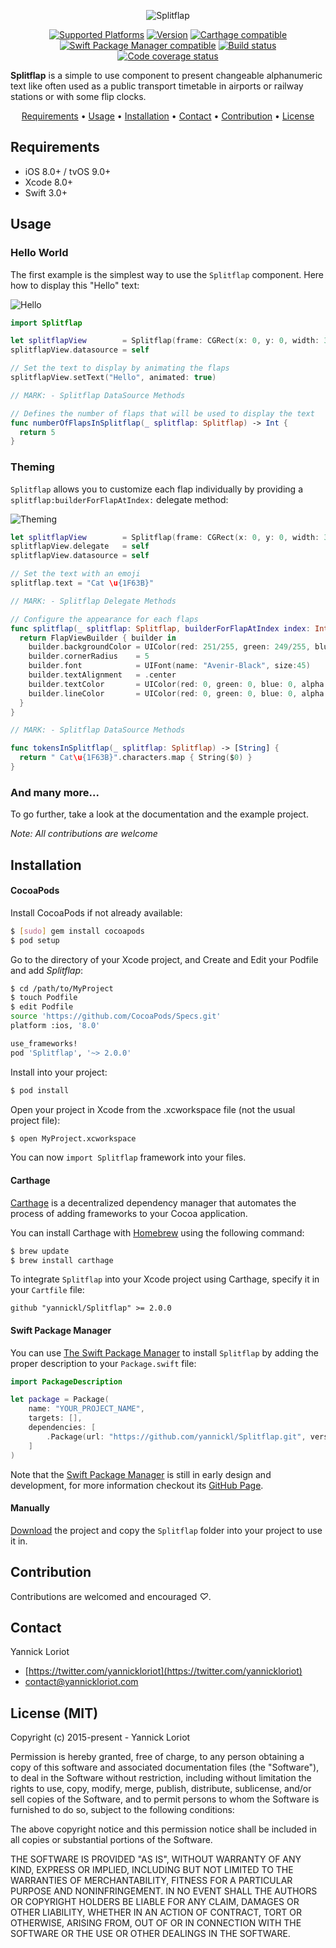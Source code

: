 <p align="center">
  <img src="http://yannickloriot.com/resources/splitflap-logo.gif" alt="Splitflap">
</p>

<p align="center">
  <a href="http://cocoadocs.org/docsets/Splitflap/"><img alt="Supported Platforms" src="https://cocoapod-badges.herokuapp.com/p/Splitflap/badge.svg"/></a>
  <a href="http://cocoadocs.org/docsets/Splitflap/"><img alt="Version" src="https://cocoapod-badges.herokuapp.com/v/Splitflap/badge.svg"/></a>
  <a href="https://github.com/Carthage/Carthage"><img alt="Carthage compatible" src="https://img.shields.io/badge/Carthage-%E2%9C%93-brightgreen.svg?style=flat"/></a>
  <a href="https://github.com/apple/swift-package-manager"><img alt="Swift Package Manager compatible" src="https://img.shields.io/badge/SPM-%E2%9C%93-brightgreen.svg?style=flat"/></a>
  <a href="https://travis-ci.org/yannickl/Splitflap"><img alt="Build status" src="https://travis-ci.org/yannickl/Splitflap.svg?branch=master"/></a>
  <a href="http://codecov.io/github/yannickl/Splitflap"><img alt="Code coverage status" src="http://codecov.io/github/yannickl/Splitflap/coverage.svg?branch=master"/></a>
</p>

**Splitflap** is a simple to use component to present changeable alphanumeric text like often used as a public transport timetable in airports or railway stations or with some flip clocks.

<p align="center">
    <a href="#requirements">Requirements</a> • <a href="#usage">Usage</a> • <a href="#installation">Installation</a> • <a href="#contact">Contact</a> • <a href="#contribution">Contribution</a> • <a href="#license-mit">License</a>
</p>

## Requirements

- iOS 8.0+ / tvOS 9.0+
- Xcode 8.0+
- Swift 3.0+

## Usage

### Hello World

The first example is the simplest way to use the `Splitflap` component. Here how to display this "Hello" text:

![Hello](http://yannickloriot.com/resources/splitflap-hello.gif)

```swift
import Splitflap

let splitflapView        = Splitflap(frame: CGRect(x: 0, y: 0, width: 370, height: 53))
splitflapView.datasource = self

// Set the text to display by animating the flaps
splitflapView.setText("Hello", animated: true)

// MARK: - Splitflap DataSource Methods

// Defines the number of flaps that will be used to display the text
func numberOfFlapsInSplitflap(_ splitflap: Splitflap) -> Int {
  return 5
}

```

### Theming

`Splitflap` allows you to customize each flap individually by providing a `splitflap:builderForFlapAtIndex:` delegate method:

![Theming](http://yannickloriot.com/resources/splitflap-theming.gif)

```swift
let splitflapView        = Splitflap(frame: CGRect(x: 0, y: 0, width: 370, height: 53))
splitflapView.delegate   = self
splitflapView.datasource = self

// Set the text with an emoji
splitflap.text = "Cat \u{1F63B}"

// MARK: - Splitflap Delegate Methods

// Configure the appearance for each flaps
func splitflap(_ splitflap: Splitflap, builderForFlapAtIndex index: Int) -> FlapViewBuilder {
  return FlapViewBuilder { builder in
    builder.backgroundColor = UIColor(red: 251/255, green: 249/255, blue: 243/255, alpha: 1)
    builder.cornerRadius    = 5
    builder.font            = UIFont(name: "Avenir-Black", size:45)
    builder.textAlignment   = .center
    builder.textColor       = UIColor(red: 0, green: 0, blue: 0, alpha: 0.5)
    builder.lineColor       = UIColor(red: 0, green: 0, blue: 0, alpha: 0.3)
  }
}

// MARK: - Splitflap DataSource Methods

func tokensInSplitflap(_ splitflap: Splitflap) -> [String] {
  return " Cat\u{1F63B}".characters.map { String($0) }
}
```
### And many more...

To go further, take a look at the documentation and the example project.

*Note: All contributions are welcome*

## Installation

#### CocoaPods

Install CocoaPods if not already available:

``` bash
$ [sudo] gem install cocoapods
$ pod setup
```
Go to the directory of your Xcode project, and Create and Edit your Podfile and add _Splitflap_:

``` bash
$ cd /path/to/MyProject
$ touch Podfile
$ edit Podfile
source 'https://github.com/CocoaPods/Specs.git'
platform :ios, '8.0'

use_frameworks!
pod 'Splitflap', '~> 2.0.0'
```

Install into your project:

``` bash
$ pod install
```

Open your project in Xcode from the .xcworkspace file (not the usual project file):

``` bash
$ open MyProject.xcworkspace
```

You can now `import Splitflap` framework into your files.

#### Carthage

[Carthage](https://github.com/Carthage/Carthage) is a decentralized dependency manager that automates the process of adding frameworks to your Cocoa application.

You can install Carthage with [Homebrew](http://brew.sh/) using the following command:

```bash
$ brew update
$ brew install carthage
```

To integrate `Splitflap` into your Xcode project using Carthage, specify it in your `Cartfile` file:

```ogdl
github "yannickl/Splitflap" >= 2.0.0
```

#### Swift Package Manager

You can use [The Swift Package Manager](https://swift.org/package-manager) to install `Splitflap` by adding the proper description to your `Package.swift` file:
```swift
import PackageDescription

let package = Package(
    name: "YOUR_PROJECT_NAME",
    targets: [],
    dependencies: [
        .Package(url: "https://github.com/yannickl/Splitflap.git", versions: "2.0.0" ..< Version.max)
    ]
)
```

Note that the [Swift Package Manager](https://swift.org/package-manager) is still in early design and development, for more information checkout its [GitHub Page](https://github.com/apple/swift-package-manager).

#### Manually

[Download](https://github.com/YannickL/Splitflap/archive/master.zip) the project and copy the `Splitflap` folder into your project to use it in.

## Contribution

Contributions are welcomed and encouraged *♡*.

## Contact

Yannick Loriot
 - [https://twitter.com/yannickloriot](https://twitter.com/yannickloriot)
 - [contact@yannickloriot.com](mailto:contact@yannickloriot.com)


## License (MIT)

Copyright (c) 2015-present - Yannick Loriot

Permission is hereby granted, free of charge, to any person obtaining a copy
of this software and associated documentation files (the "Software"), to deal
in the Software without restriction, including without limitation the rights
to use, copy, modify, merge, publish, distribute, sublicense, and/or sell
copies of the Software, and to permit persons to whom the Software is
furnished to do so, subject to the following conditions:

The above copyright notice and this permission notice shall be included in
all copies or substantial portions of the Software.

THE SOFTWARE IS PROVIDED "AS IS", WITHOUT WARRANTY OF ANY KIND, EXPRESS OR
IMPLIED, INCLUDING BUT NOT LIMITED TO THE WARRANTIES OF MERCHANTABILITY,
FITNESS FOR A PARTICULAR PURPOSE AND NONINFRINGEMENT. IN NO EVENT SHALL THE
AUTHORS OR COPYRIGHT HOLDERS BE LIABLE FOR ANY CLAIM, DAMAGES OR OTHER
LIABILITY, WHETHER IN AN ACTION OF CONTRACT, TORT OR OTHERWISE, ARISING FROM,
OUT OF OR IN CONNECTION WITH THE SOFTWARE OR THE USE OR OTHER DEALINGS IN
THE SOFTWARE.
